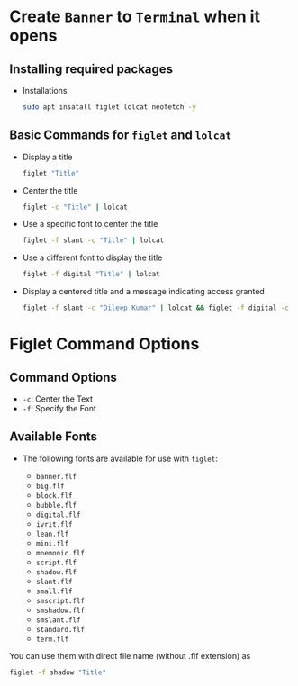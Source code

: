 # Create `Banner` to `Terminal` when it opens

## Installing required packages

+ Installations

   ```bash
   sudo apt insatall figlet lolcat neofetch -y
   ```

## Basic Commands for `figlet` and `lolcat`

+ Display a title

   ```bash
   figlet "Title"
   ```

+ Center the title

   ```bash
   figlet -c "Title" | lolcat
   ```

+ Use a specific font to center the title

   ```bash
   figlet -f slant -c "Title" | lolcat
   ```
   
+ Use a different font to display the title

   ```bash
   figlet -f digital "Title" | lolcat
   ```

+ Display a centered title and a message indicating access granted

   ```bash
   figlet -f slant -c "Dileep Kumar" | lolcat && figlet -f digital -c "Access Granted !!" | lolcat
   ```

# Figlet Command Options

## Command Options

   - `-c`: Center the Text
   - `-f`: Specify the Font

## Available Fonts

+ The following fonts are available for use with `figlet`:

   - `banner.flf`
   - `big.flf`
   - `block.flf`
   - `bubble.flf`
   - `digital.flf`
   - `ivrit.flf`
   - `lean.flf`
   - `mini.flf`
   - `mnemonic.flf`
   - `script.flf`
   - `shadow.flf`
   - `slant.flf`
   - `small.flf`
   - `smscript.flf`
   - `smshadow.flf`
   - `smslant.flf`
   - `standard.flf`
   - `term.flf`

You can use them with direct file name (without .flf extension) as

   ```bash
   figlet -f shadow "Title"
   ```
